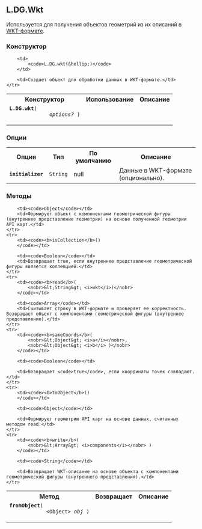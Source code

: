 ## L.DG.Wkt

Используется для получения объектов геометрий из их описаний в [WKT-формате](http://en.wikipedia.org/wiki/Well-known_text).

### Конструктор

<table>
    <tr>
        <th>Конструктор</th>
        <th>Использование</th>
        <th>Описание</th>
    </tr>
    <tr>
        <td><code><b>L.DG.wkt</b>(
            <nobr> <i>options?</i> )</nobr>
        </code></td>

        <td>
            <code>L.DG.wkt(&hellip;)</code>
        </td>

        <td>Создает объект для обработки данных в WKT-формате.</td>
    </tr>
</table>

### Опции

<table>
    <tr>
        <th>Опция</th>
        <th>Тип</th>
        <th>По умолчанию</th>
        <th>Описание</th>
    </tr>
    <tr>
        <td><code><b>initializer</b></code></td>
        <td><code>String</code></td>
        <td>null</td>
        <td>Данные в WKT-формате (опционально).</td>
    </tr>
</table>

### Методы

<table>
    <tr>
        <th>Метод</th>
        <th>Возвращает</th>
        <th>Описание</th>
    </tr>
    <tr>
        <td><code><b>fromObject</b>(
            <nobr>&lt;Object&gt; <i>obj</i> )</nobr>
        </code></td>

        <td><code>Object</code></td>
        <td>Формирует объект с компонентами геометрической фигуры (внутреннее представление геометрии) на основе полученной геометрии API карт.</td>
    </tr>
    <tr>
        <td><code><b>isCollection</b>()
        </code></td>

        <td><code>Boolean</code></td>
        <td>Возвращает true, если внутреннее представление геометрической фигуры является коллекцией.</td>
    </tr>
    <tr>
        <td><code><b>read</b>(
            <nobr>&lt;String&gt; <i>wkt</i>)</nobr>
        </code></td>

        <td><code>Array</code></td>
        <td>Считывает строку в WKT-формате и проверяет ее корректность. Возвращает объект с компонентами геометрической фигуры (внутреннее представление).</td>
    </tr>
    <tr>
        <td><code><b>sameCoords</b>(
            <nobr>&lt;Object&gt; <i>a</i></nobr>,
            <nobr>&lt;Object&gt; <i>b</i> )</nobr>
        </code></td>

        <td><code>Boolean</code></td>

        <td>Возвращает <code>true</code>, если координаты точек совпадают.</td>
    </tr>
    <tr>
        <td><code><b>toObject</b>()
        </code></td>

        <td><code>Object</code></td>

        <td>Формирует геометрию API карт на основе данных, считанных методом read.</td>
    </tr>
    <tr>
        <td><code><b>write</b>(
            <nobr>&lt;Array&gt; <i>components</i></nobr> )
        </code></td>

        <td><code>String</code></td>

        <td>Возвращает WKT-описание на основе объекта с компонентами геометрической фигуры (внутреннего представления).</td>
    </tr>
</table>